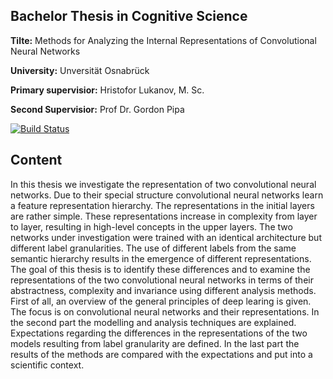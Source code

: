 ##  Bachelor Thesis in Cognitive Science

**Tilte:** Methods for Analyzing the Internal Representations of Convolutional Neural Networks

**University:** Unversität Osnabrück 

**Primary supervisior:** Hristofor Lukanov, M. Sc.

**Second Supervisior:** Prof Dr. Gordon Pipa

[![Build Status](https://api.travis-ci.com/JonaLimp/Ba_Thesis.svg?token=3x3tywg5VyvqsCs7YyK5&branch=master)](https://travis-ci.com/JonaLimp/Ba_Thesis)

## Content

In this thesis we investigate the representation of two convolutional neural networks. Due to their special structure convolutional neural networks learn a feature representation hierarchy.
The representations in the initial layers are rather simple. These representations increase in complexity from layer to layer, resulting in high-level concepts in the upper layers. The two networks under investigation were trained with an identical architecture but different label granularities.  The use of different labels from the same semantic hierarchy results in the emergence of different representations. The goal of this thesis is to identify these differences and to examine the representations of the two convolutional neural networks in terms of their abstractness, complexity and invariance using different analysis methods. First of all, an overview of the general principles of deep learing is given. The focus is on convolutional neural networks and their representations. In the second part the modelling and analysis techniques are explained. Expectations regarding the differences in the representations of the two models resulting from label granularity are defined.  In the last part the results of the methods are compared with the expectations and put into a scientific context.
